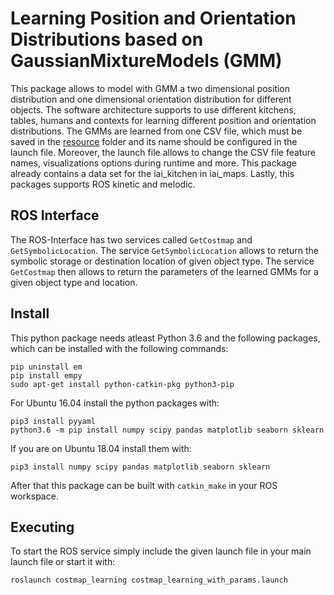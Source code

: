 # Learning Position and Orientation Distributions based on GaussianMixtureModels (GMM)

This package allows to model with GMM a two dimensional position distribution and one dimensional orientation distribution
for different objects. The software architecture supports to use different kitchens, tables, humans and contexts
for learning different position and orientation distributions. The GMMs are learned from one CSV file, 
which must be saved in the [resource](../master/resource) folder and its name should be configured in the launch file. 
Moreover, the launch file allows to change the CSV file feature names, visualizations options during runtime and more.
This package already contains a data set for the iai_kitchen in iai_maps. Lastly, this packages supports ROS kinetic
and melodic.

## ROS Interface

The ROS-Interface has two services called `GetCostmap` and `GetSymbolicLocation`. The service `GetSymbolicLocation`
allows to return the symbolic storage or destination location of given object type. The service `GetCostmap` then
allows to return the parameters of the learned GMMs for a given object type and location. 

## Install

This python package needs atleast Python 3.6 and the following packages, which can be installed with the following commands:

```
pip uninstall em
pip install empy
sudo apt-get install python-catkin-pkg python3-pip
```

For Ubuntu 16.04 install the python packages with:

```
pip3 install pyyaml
python3.6 -m pip install numpy scipy pandas matplotlib seaborn sklearn 
```

If you are on Ubuntu 18.04 install them with:

```
pip3 install numpy scipy pandas matplotlib seaborn sklearn
```

After that this package can be built with `catkin_make` in your ROS workspace.

## Executing

To start the ROS service simply include the given launch file in your main launch file or start it with: 

```
roslaunch costmap_learning costmap_learning_with_params.launch 
```


